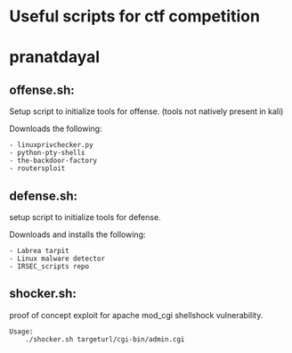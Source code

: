 # Useful scripts for ctf competition 
# pranatdayal 

offense.sh:
-----------

Setup script to initialize tools for offense. (tools not natively present in kali) 

Downloads the following: 
	
	- linuxprivchecker.py 
	- python-pty-shells
	- the-backdoor-factory
	- routersploit 


defense.sh:
-----------
setup script to initialize tools for defense. 

Downloads and installs the following:

	- Labrea tarpit 
	- Linux malware detector 
	- IRSEC_scripts repo


shocker.sh:
-----------

proof of concept exploit for apache mod_cgi shellshock vulnerability. 

	Usage: 
		./shocker.sh targeturl/cgi-bin/admin.cgi 


